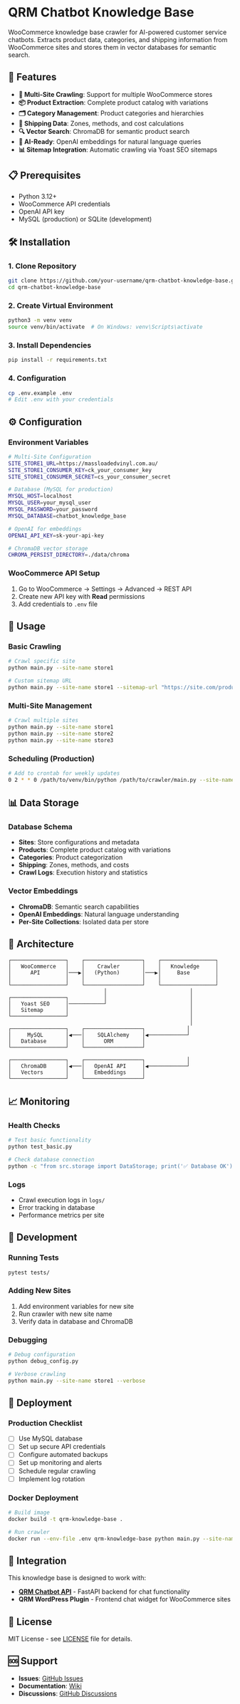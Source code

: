 # QRM Chatbot Knowledge Base

WooCommerce knowledge base crawler for AI-powered customer service chatbots. Extracts product data, categories, and shipping information from WooCommerce sites and stores them in vector databases for semantic search.

## 🚀 Features

- **🔄 Multi-Site Crawling**: Support for multiple WooCommerce stores
- **📦 Product Extraction**: Complete product catalog with variations
- **🗂️ Category Management**: Product categories and hierarchies  
- **🚚 Shipping Data**: Zones, methods, and cost calculations
- **🔍 Vector Search**: ChromaDB for semantic product search
- **🤖 AI-Ready**: OpenAI embeddings for natural language queries
- **📊 Sitemap Integration**: Automatic crawling via Yoast SEO sitemaps

## 📋 Prerequisites

- Python 3.12+
- WooCommerce API credentials
- OpenAI API key
- MySQL (production) or SQLite (development)

## 🛠️ Installation

### 1. Clone Repository
```bash
git clone https://github.com/your-username/qrm-chatbot-knowledge-base.git
cd qrm-chatbot-knowledge-base
```

### 2. Create Virtual Environment
```bash
python3 -m venv venv
source venv/bin/activate  # On Windows: venv\Scripts\activate
```

### 3. Install Dependencies
```bash
pip install -r requirements.txt
```

### 4. Configuration
```bash
cp .env.example .env
# Edit .env with your credentials
```

## ⚙️ Configuration

### Environment Variables

```bash
# Multi-Site Configuration
SITE_STORE1_URL=https://massloadedvinyl.com.au/
SITE_STORE1_CONSUMER_KEY=ck_your_consumer_key
SITE_STORE1_CONSUMER_SECRET=cs_your_consumer_secret

# Database (MySQL for production)
MYSQL_HOST=localhost
MYSQL_USER=your_mysql_user  
MYSQL_PASSWORD=your_password
MYSQL_DATABASE=chatbot_knowledge_base

# OpenAI for embeddings
OPENAI_API_KEY=sk-your-api-key

# ChromaDB vector storage
CHROMA_PERSIST_DIRECTORY=./data/chroma
```

### WooCommerce API Setup

1. Go to WooCommerce → Settings → Advanced → REST API
2. Create new API key with **Read** permissions
3. Add credentials to `.env` file

## 🚀 Usage

### Basic Crawling
```bash
# Crawl specific site
python main.py --site-name store1

# Custom sitemap URL
python main.py --site-name store1 --sitemap-url "https://site.com/product-sitemap.xml"
```

### Multi-Site Management
```bash
# Crawl multiple sites
python main.py --site-name store1
python main.py --site-name store2
python main.py --site-name store3
```

### Scheduling (Production)
```bash
# Add to crontab for weekly updates
0 2 * * 0 /path/to/venv/bin/python /path/to/crawler/main.py --site-name store1
```

## 📊 Data Storage

### Database Schema
- **Sites**: Store configurations and metadata
- **Products**: Complete product catalog with variations
- **Categories**: Product categorization 
- **Shipping**: Zones, methods, and costs
- **Crawl Logs**: Execution history and statistics

### Vector Embeddings
- **ChromaDB**: Semantic search capabilities
- **OpenAI Embeddings**: Natural language understanding
- **Per-Site Collections**: Isolated data per store

## 🔧 Architecture

```
┌─────────────────┐    ┌──────────────────┐    ┌─────────────────┐
│   WooCommerce   │    │    Crawler       │    │   Knowledge     │
│      API        │───▶│   (Python)       │───▶│     Base        │
│                 │    │                  │    │                 │
└─────────────────┘    └──────────────────┘    └─────────────────┘
                              │                          │
┌─────────────────┐           │                          │
│   Yoast SEO     │───────────┘                          │
│   Sitemap       │                                      │
└─────────────────┘                                      │
                                                         │
┌─────────────────┐    ┌──────────────────┐             │
│     MySQL       │◀───│    SQLAlchemy    │◀────────────┘
│   Database      │    │      ORM         │              
└─────────────────┘    └──────────────────┘              
                                                         
┌─────────────────┐    ┌──────────────────┐             │
│   ChromaDB      │◀───│   OpenAI API     │◀────────────┘
│   Vectors       │    │   Embeddings     │
└─────────────────┘    └──────────────────┘
```

## 📈 Monitoring

### Health Checks
```bash
# Test basic functionality
python test_basic.py

# Check database connection
python -c "from src.storage import DataStorage; print('✅ Database OK')"
```

### Logs
- Crawl execution logs in `logs/`
- Error tracking in database
- Performance metrics per site

## 🔧 Development

### Running Tests
```bash
pytest tests/
```

### Adding New Sites
1. Add environment variables for new site
2. Run crawler with new site name
3. Verify data in database and ChromaDB

### Debugging
```bash
# Debug configuration
python debug_config.py

# Verbose crawling
python main.py --site-name store1 --verbose
```

## 🚀 Deployment

### Production Checklist
- [ ] Use MySQL database
- [ ] Set up secure API credentials
- [ ] Configure automated backups
- [ ] Set up monitoring and alerts
- [ ] Schedule regular crawling
- [ ] Implement log rotation

### Docker Deployment
```bash
# Build image
docker build -t qrm-knowledge-base .

# Run crawler
docker run --env-file .env qrm-knowledge-base python main.py --site-name store1
```

## 🤝 Integration

This knowledge base is designed to work with:
- **[QRM Chatbot API](https://github.com/your-username/qrm-chatbot-api)** - FastAPI backend for chat functionality
- **QRM WordPress Plugin** - Frontend chat widget for WooCommerce sites

## 📄 License

MIT License - see [LICENSE](LICENSE) file for details.

## 🆘 Support

- **Issues**: [GitHub Issues](https://github.com/your-username/qrm-chatbot-knowledge-base/issues)
- **Documentation**: [Wiki](https://github.com/your-username/qrm-chatbot-knowledge-base/wiki)
- **Discussions**: [GitHub Discussions](https://github.com/your-username/qrm-chatbot-knowledge-base/discussions)